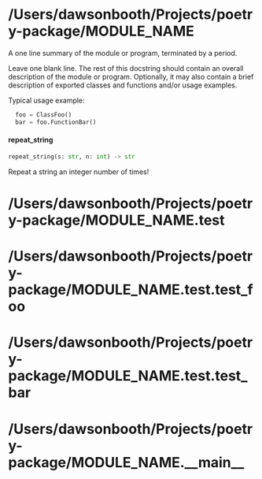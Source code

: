 <a name="/Users/dawsonbooth/Projects/poetry-package/MODULE_NAME"></a>
# /Users/dawsonbooth/Projects/poetry-package/MODULE\_NAME

A one line summary of the module or program, terminated by a period.

Leave one blank line.  The rest of this docstring should contain an
overall description of the module or program.  Optionally, it may also
contain a brief description of exported classes and functions and/or usage
examples.

  Typical usage example:

```python
  foo = ClassFoo()
  bar = foo.FunctionBar()
```

<a name="/Users/dawsonbooth/Projects/poetry-package/MODULE_NAME.repeat_string"></a>
#### repeat\_string

```python
repeat_string(s: str, n: int) -> str
```

Repeat a string an integer number of times!

<a name="/Users/dawsonbooth/Projects/poetry-package/MODULE_NAME.test"></a>
# /Users/dawsonbooth/Projects/poetry-package/MODULE\_NAME.test

<a name="/Users/dawsonbooth/Projects/poetry-package/MODULE_NAME.test.test_foo"></a>
# /Users/dawsonbooth/Projects/poetry-package/MODULE\_NAME.test.test\_foo

<a name="/Users/dawsonbooth/Projects/poetry-package/MODULE_NAME.test.test_bar"></a>
# /Users/dawsonbooth/Projects/poetry-package/MODULE\_NAME.test.test\_bar

<a name="/Users/dawsonbooth/Projects/poetry-package/MODULE_NAME.__main__"></a>
# /Users/dawsonbooth/Projects/poetry-package/MODULE\_NAME.\_\_main\_\_

